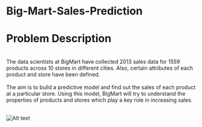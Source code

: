 # Big-Mart-Sales-Prediction
# Problem Description
<br>
The data scientists at BigMart have collected 2013 sales data for 1559 products across 10 stores in different cities. Also, certain attributes of each product and store have been defined.
<br><br>
The aim is to build a predictive model and find out the sales of each product at a particular store. Using this model, BigMart will try to understand the properties of products and stores which play a key role in increasing sales.<br><br>

![Alt text](https://datahack-prod.s3.ap-south-1.amazonaws.com/__sized__/contest_cover/Big_Mart_Sales_Prediction-thumbnail-1200x1200.png)
